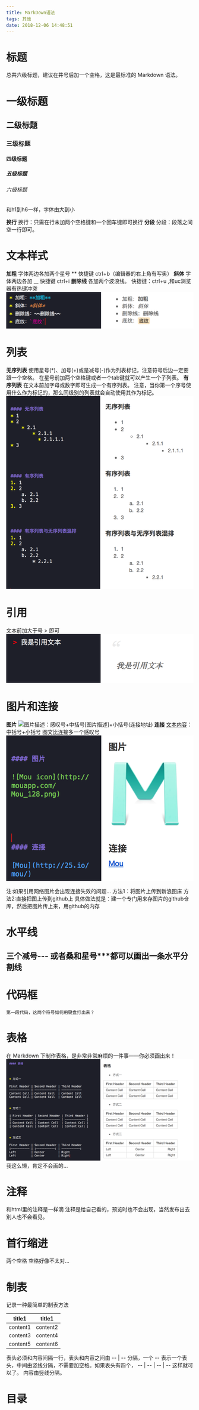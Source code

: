 ```yaml
---
title: MarkDown语法
tags: 其他
date: 2018-12-06 14:48:51
---
```


# 标题
总共六级标题，建议在井号后加一个空格，这是最标准的 Markdown 语法。
# 一级标题
## 二级标题
### 三级标题
#### 四级标题
##### 五级标题
###### 六级标题
和h1到h6一样，字体由大到小

**换行**
换行：只需在行末加两个空格键和一个回车键即可换行
**分段**
分段：段落之间空一行即可。

# 文本样式
**加粗**
字体两边各加两个星号 ** 快捷键 ctrl+b（编辑器的右上角有写奥）
**斜体**
字体两边各加  __ 快捷键 ctrl+i
**删除线**
各加两个波浪线。  快捷键：ctrl+u ,和uc浏览器有热键冲突
![文本样式](MarkDown语法/1.png)

# 列表
**无序列表**
使用星号(*)、加号(+)或是减号(-)作为列表标记，注意符号后边一定要跟一个空格。
在星号前加两个空格键或者一个tab键就可以产生一个子列表。
**有序列表**
在文本前加字母或数字即可生成一个有序列表。
注意，当你第一个序号使用什么作为标记的，那么同级别的列表就会自动使用其作为标记。
![](MarkDown语法/2.png)

# 引用
文本前加大于号  >  即可
![](MarkDown语法/3.png)

# 图片和连接
**图片**
![图片描述](连接地址)：感叹号+中括号[图片描述]+小括号(连接地址)
**连接**
[文本内容](连接地址)：中括号+小括号
图文比连接多一个感叹号
![](MarkDown语法/4.png)

注:如果引用网络图片会出现连接失效的问题...
方法1：将图片上传到新浪图床
方法2:直接把图上传到github上
具体做法就是：建一个专门用来存图片的github仓库，然后把图片传上来，用github的内存

# 水平线
三个减号--- 或者桑和星号***都可以画出一条水平分割线
---

# 代码框
`第一段代码，这两个符号如何用键盘打出来？` 

# 表格
在 Markdown 下制作表格，是非常非常麻烦的一件事——你必须画出来！
![](MarkDown语法/5.png)
我这么懒，肯定不会画的...

# 注释
和html里的注释是一样滴
注释是给自己看的，预览时也不会出现，当然发布出去别人也不会看见。
<!-- 一段注释 -->

# 首行缩进
  两个空格
空格好像不太对...

# 制表
记录一种最简单的制表方法

title1 | title1
-- | --
content1 | content2
content3 | content4
content5 | content6

表头必须和内容间隔一行，表头和内容之间由
-- | --
分隔，一个 -- 表示一个表头，中间由竖线分隔，不需要加空格。如果表头有四个，
-- | -- | -- | --
这样就可以了。
内容由竖线分隔。

# 目录

